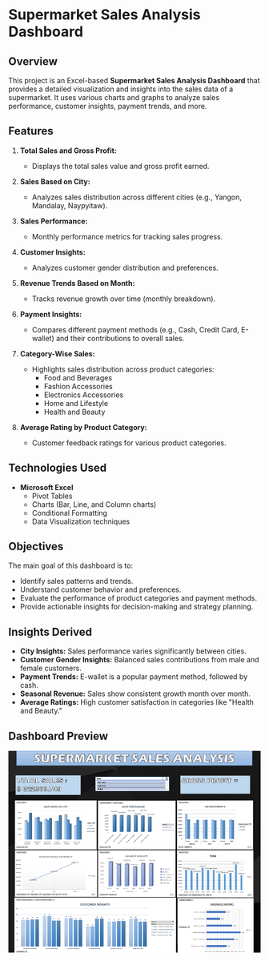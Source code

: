 # Supermarket Sales Analysis Dashboard

## Overview
This project is an Excel-based **Supermarket Sales Analysis Dashboard** that provides a detailed visualization and insights into the sales data of a supermarket. It uses various charts and graphs to analyze sales performance, customer insights, payment trends, and more.

## Features
1. **Total Sales and Gross Profit:**
   - Displays the total sales value and gross profit earned.

2. **Sales Based on City:**
   - Analyzes sales distribution across different cities (e.g., Yangon, Mandalay, Naypyitaw).

3. **Sales Performance:**
   - Monthly performance metrics for tracking sales progress.

4. **Customer Insights:**
   - Analyzes customer gender distribution and preferences.

5. **Revenue Trends Based on Month:**
   - Tracks revenue growth over time (monthly breakdown).

6. **Payment Insights:**
   - Compares different payment methods (e.g., Cash, Credit Card, E-wallet) and their contributions to overall sales.

7. **Category-Wise Sales:**
   - Highlights sales distribution across product categories:
     - Food and Beverages
     - Fashion Accessories
     - Electronics Accessories
     - Home and Lifestyle
     - Health and Beauty

8. **Average Rating by Product Category:**
   - Customer feedback ratings for various product categories.

## Technologies Used
- **Microsoft Excel**
  - Pivot Tables
  - Charts (Bar, Line, and Column charts)
  - Conditional Formatting
  - Data Visualization techniques

## Objectives
The main goal of this dashboard is to:
- Identify sales patterns and trends.
- Understand customer behavior and preferences.
- Evaluate the performance of product categories and payment methods.
- Provide actionable insights for decision-making and strategy planning.

## Insights Derived
- **City Insights:** Sales performance varies significantly between cities.
- **Customer Gender Insights:** Balanced sales contributions from male and female customers.
- **Payment Trends:** E-wallet is a popular payment method, followed by cash.
- **Seasonal Revenue:** Sales show consistent growth month over month.
- **Average Ratings:** High customer satisfaction in categories like "Health and Beauty."

## Dashboard Preview
<img src="DASHBOARD..png"/>&nbsp;
